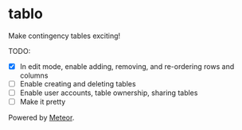 tablo
=====

Make contingency tables exciting!

TODO:
- [x] In edit mode, enable adding, removing, and re-ordering rows and columns
- [ ] Enable creating and deleting tables
- [ ] Enable user accounts, table ownership, sharing tables
- [ ] Make it pretty

Powered by [Meteor](http://meteor.com/).
